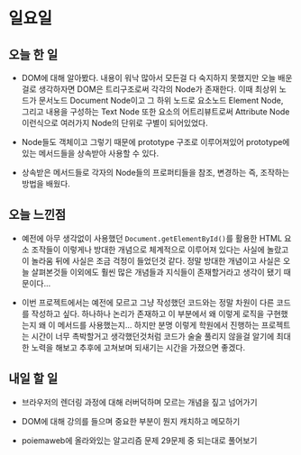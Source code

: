 # 일요일

## 오늘 한 일
- DOM에 대해 알아봤다. 내용이 워낙 많아서 모든걸 다 숙지하지 못했지만 오늘 배운걸로 생각하자면 DOM은 트리구조로써 각각의 Node가 존재한다. 이때 최상위 노드가 문서노드 Document Node이고 그 하위 노드로 요소노드 Element Node, 그리고 내용을 구성하는 Text Node 또한 요소의 어트리뷰트로써 Attribute Node 이런식으로 여러가지 Node의 단위로 구별이 되어있었다.

- Node들도 객체이고 그렇기 때문에 prototype 구조로 이루어져있어 prototype에 있는 메서드들을 상속받아 사용할 수 있다.

- 상속받은 메서드들로 각자의 Node들의 프로퍼티들을 참조, 변경하는 즉, 조작하는 방법을 배웠다.

## 오늘 느낀점
- 예전에 아무 생각없이 사용했던 `Document.getElementById()`를 활용한 HTML 요소 조작들이 이렇게나 방대한 개념으로 체계적으로 이루어져 있다는 사실에 놀랐고 이 놀라움 뒤에 사실은 조금 걱정이 들었던것 같다. 정말 방대한 개념이고 사실은 오늘 살펴본것들 이외에도 훨씬 많은 개념들과 지식들이 존재할거라고 생각이 됐기 때문이다...

- 이번 프로젝트에서는 예전에 모르고 그냥 작성했던 코드와는 정말 차원이 다른 코드를 작성하고 싶다. 하나하나 논리가 존재하고 이 부분에서 왜 이렇게 로직을 구현했는지 왜 이 메서드를 사용했는지... 하지만 분명 이렇게 학원에서 진행하는 프로젝트는 시간이 너무 촉박할거고 생각했던것처럼 코드가 술술 풀리지 않을걸 알기에 최대한 노력을 해보고 추후에 고쳐보며 되새기는 시간을 가졌으면 좋겠다.

## 내일 할 일
- 브라우저의 렌더링 과정에 대해 러버덕하며 모르는 개념을 짚고 넘어가기

- DOM에 대해 강의를 들으며 중요한 부분이 뭔지 캐치하고 메모하기

- poiemaweb에 올라와있는 알고리즘 문제 29문제 중 되는대로 풀어보기